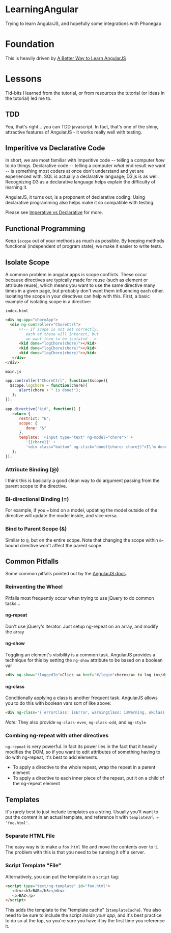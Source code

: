 LearningAngular
===============

Trying to learn AngularJS, and hopefully some integrations with Phonegap

# Foundation
This is heavily driven by [A Better Way to Learn AngularJS](http://www.thinkster.io/pick/GtaQ0oMGIl/)

# Lessons
Tid-bits I learned from the tutorial, or from resources the tutorial (or ideas in the tutorial) led me to.

## TDD
Yea, that's right... you can TDD javascript. In fact, that's one of the shiny, attractive features of AngularJS - it works really well with testing.

## Imperitive vs Declarative Code
In short, we are most familiar with Imperitive code -- telling a computer _how_ to do things. Declarative code -- telling a computer _what_ end result we want -- is something most coders at once don't understand and yet are experienced with. SQL is actually a declarative language; D3.js is as well. Recognizing D3 as a declarative language helps explain the difficulty of learning it.

AngularJS, it turns out, is a proponent of declarative coding. Using declarative programming also helps make it so compatible with testing.

Please see [Imperative vs Declarative](http://latentflip.com/imperative-vs-declarative/) for more.

## Functional Programming
Keep `$scope` out of your methods as much as possible. By keeping methods functional (independent of program state), we make it easier to write tests.

## Isolate Scope
A common problem in angular apps is scope conflicts. These occur because directives are typically made for reuse
(such as element or attribute reuse), which means you want to use the same directive many times in a given page,
but probably don't want them influencing each other. Isolating the scope in your directives can help with this.
First, a basic example of isolating scope in a directive:

`index.html`
```HTML
<div ng-app="choreApp">
  <div ng-controller="ChoreCtrl">
      <!-- If scope is not set correctly,
         each of these will interact, but
         we want them to be isolated -->
      <kid done="logChore(chore)"></kid>
      <kid done="logChore(chore)"></kid>
      <kid done="logChore(chore)"></kid>
   </div>
</div>
```

`main.js`
```JavaScript
app.controller("ChoreCtrl", function($scope){
  $scope.logChore = function(chore){
      alert(chore + " is done!");
   };
});
   
app.directive("kid", function() {
   return {
      restrict: "E",
      scope: {
         done: "&"
      },
      template: '<input type="text" ng-model="chore">' +
         '{{chore}}' +
         '<div class="button" ng-click="done({chore: chore})">I\'m done</div>'
   };
});
```

### Attribute Binding (@)
I think this is basically a good clean way to do argument passing from the parent scope to the directive.

### Bi-directional Binding (=)
For example, if you `=` bind on a model, updating the model outside of the directive will update
the model inside, and vice versa.

### Bind to Parent Scope (&)
Similar to `@`, but on the entire scope. Note that changing the scope within `&`-bound directive won't affect the parent scope.

## Common Pitfalls
Some common pitfalls pointed out by the [AngularJS docs](http://docs.angularjs.org/misc/faq#commonpitfalls). 

### Reinventing the Wheel
Pitfalls most frequently occur when trying to use jQuery to do common tasks...

#### ng-repeat
Don't use jQuery's iterator. Just setup ng-repeat on an array, and modify the array

#### ng-show
Toggling an element's visibility is a common task. AngularJS provides a technique for this by setting the `ng-show` attribute
to be based on a boolean var

```HTML
<div ng-show="!loggedIn">Click <a href="#/login">here</a> to log in</div>
```

#### ng-class
Conditionally applying a class is another frequent task. AngularJS allows you to do this with boolean vars sort of like above:

```HTML
<div ng-class="{ errorClass: isError, warningClass: isWarning, okClass: !isError && !isWarning }">...</div>
```

*Note:* They also provide `ng-class-even`, `ng-class-odd`, and `ng-style`

### Combing ng-repeat with other directives
`ng-repeat` is very powerful. In fact its power lies in the fact that it heavily modifies the DOM, so if you want to edit
attributes of something having to do with ng-repeat, it's best to add elements.

 * To apply a directive to the whole repeat, wrap the repeat in a parent element
 * To apply a directive to each inner piece of the repeat, put it on a child of the ng-repeat element

## Templates
It's rarely best to just include templates as a string. Usually you'll want to put the content in an actual template,
and reference it with `templateUrl = 'foo.html'`.

### Separate HTML File
The easy way is to make a `foo.html` file and move the contents over to it. The problem with this is that you
need to be running it off a server.

### Script Template "File"
Alternatively, you can put the template in a `script` tag:

```HTML
<script type="text/ng-template" id="foo.html">
   <div><h3>BAR</h3></div>
   <p>BAZ</p>
</script>
```

This adds the template to the "template cache" (`$templateCache`). You also need to be sure to
include the script *inside your app*, and it's best practice to do so at the top, so you're sure
you have it by the first time you reference it.

